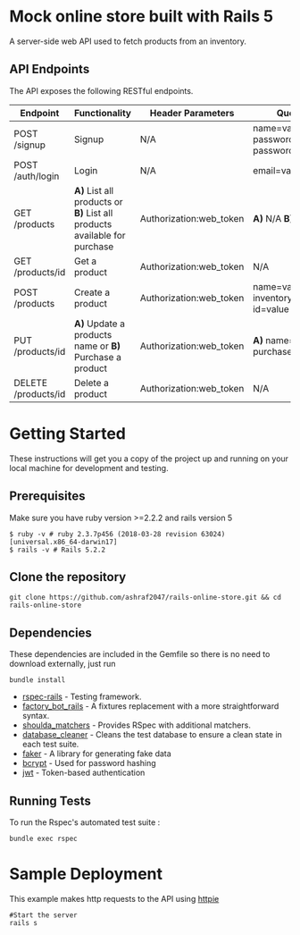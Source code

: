 # Mock online store built with Rails 5

A server-side web API used to fetch products from an inventory.

## API Endpoints

The API exposes the following RESTful endpoints. 

| Endpoint | Functionality | Header Parameters | Query Parameters
| --- | --- | --- | --- | 
| POST /signup | Signup | N/A| name=value email=value password=value password_confirmation=value
| POST /auth/login | Login | N/A | email=value password=value
| GET /products | **A)** List all products or **B)** List all products available for purchase| Authorization:web_token| **A)** N/A **B)** available=true
| GET /products/id | Get a product | Authorization:web_token | N/A |
| POST /products | Create a product | Authorization:web_token | name=value price=value inventory_count=value id=value
| PUT /products/id | **A)** Update a products name or **B)** Purchase a product | Authorization:web_token | **A)** name=value **B)** purchase=true
| DELETE /products/id | Delete a product | Authorization:web_token | N/A

# Getting Started

These instructions will get you a copy of the project up and running on your local machine for development and testing.

## Prerequisites
Make sure you have ruby version >=2.2.2 and rails version 5

```
$ ruby -v # ruby 2.3.7p456 (2018-03-28 revision 63024) [universal.x86_64-darwin17]
$ rails -v # Rails 5.2.2
```

## Clone the repository

```
git clone https://github.com/ashraf2047/rails-online-store.git && cd rails-online-store
```

## Dependencies

These dependencies are included in the Gemfile so there is no need to download externally, just run 

```
bundle install
```

* [rspec-rails](https://github.com/rspec/rspec-rails) - Testing framework.
* [factory_bot_rails](https://github.com/thoughtbot/factory_bot_rails) - A fixtures replacement with a more straightforward syntax.
* [shoulda_matchers](https://github.com/thoughtbot/shoulda-matchers) - Provides RSpec with additional matchers.
* [database_cleaner](https://github.com/DatabaseCleaner/database_cleaner) - Cleans the test database to ensure a clean state in each test suite.
* [faker](https://github.com/stympy/faker) - A library for generating fake data
* [bcrypt](https://en.wikipedia.org/wiki/Bcrypt) - Used for password hashing 
* [jwt](https://jwt.io/) - Token-based authentication

## Running Tests

To run the Rspec's automated test suite :

```
bundle exec rspec
```

# Sample Deployment

This example makes http requests to the API using [httpie](https://httpie.org/)

```
#Start the server
rails s 
```




